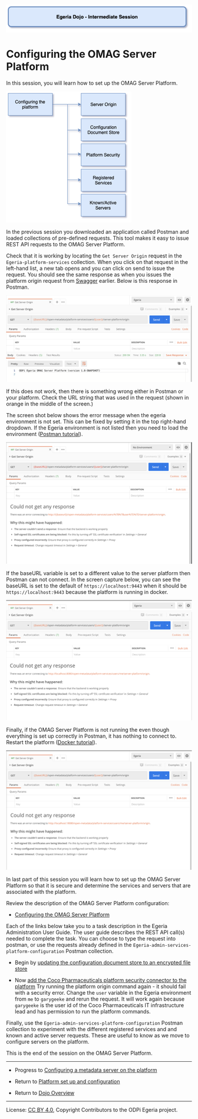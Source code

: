 <!-- SPDX-License-Identifier: CC-BY-4.0 -->
<!-- Copyright Contributors to the ODPi Egeria project 2020. -->

![Blue - Intermediate sessions](egeria-dojo-session-coding-blue-intermediate-session.png)

# Configuring the OMAG Server Platform

In this session, you will learn how to set up the OMAG Server Platform.

![Configuring the OMAG Platform Content](egeria-dojo-day-1-3-1-2-configuring-the-platform.png)

In the previous session you downloaded an application called Postman and loaded collections of
pre-defined requests.
This tool makes it easy to issue REST API requests to the OMAG Server Platform.

Check that it is working by locating the `Get Server Origin` request in the 
`Egeria-platform-services` collection.
When you click on that request in the left-hand list, a new tab opens and you can click on send to
issue the request.  You should see the same response as when you issues the platform origin request from
[Swagger](../docker-tutorial) earlier.  Below is this response in Postman.

![Postman server origin](../../../developer-resources/tools/postman-platform-origin.png#pagewidth)

If this does not work, then there is something wrong either in Postman or your platform.
Check the URL string that was used in the request (shown in orange in the middle of the screen.)

The screen shot below shows the error message when the egeria environment is not set.
This can be fixed by setting it in the top right-hand dropdown.  If the Egeria environment is not
listed then you need to load the environment ([Postman tutorial](../postman-tutorial)).

![Postman server origin - no environment](../../../developer-resources/tools/postman-platform-origin-no-environment.png#pagewidth)

If the baseURL variable is set to a different value to the server platform then Postman can not connect.
In the screen capture below, you can see the baseURL is set to the default of `https://localhost:9443` when it should be
`https://localhost:9443` because the platform is running in docker.

![Postman server origin - wrong base url](../../../developer-resources/tools/postman-platform-origin-wrong-base-url.png#pagewidth)

Finally, if the OMAG Server Platform is not running the even though everything is set up correctly in
Postman, it has nothing to connect to.  Restart the platform ([Docker tutorial](../docker-tutorial)).

![Postman server origin - platform down](../../../developer-resources/tools/postman-platform-origin-no-platform.png#pagewidth)

In last part of this session you will learn how to set up the OMAG Server Platform so that it is secure and
determine the services and servers that are associated with the platform.

Review the description of the OMAG Server Platform configuration:

* [Configuring the OMAG Server Platform](../../../open-metadata-implementation/admin-services/docs/user/configuring-the-omag-server-platform.md)

Each of the links below take you to a task description in the Egeria Administration User Guide.
The user guide describes the REST API call(s) needed to complete the task.
You can choose to type the request into postman, or use the requests already defined in the
`Egeria-admin-services-platform-configuration` Postman collection.

* Begin by [updating the configuration document store to an encrypted file store](../../../open-metadata-implementation/admin-services/docs/user/configuring-the-configuration-document-store.md)

* Now [add the Coco Pharmaceuticals platform security connector to the platform](../../../open-metadata-implementation/admin-services/docs/user/configuring-the-platform-security-connector.md)
  Try running the platform origin command again - it should fail with a security error.  Change the `user` variable
  in the Egeria environment from `me` to `garygeeke` and rerun the request.  It will work again because
  `garygeeke` is the user id of the Coco Pharmaceuticals IT infrastructure lead and has permission to run the platform
  commands.

Finally, use the `Egeria-admin-services-platform-configuration` Postman collection to experiment with the
different registered services and and known and active server requests.
These are useful to know as we move to configure servers on the platform.

This is the end of the session on the OMAG Server Platform.

----
* Progress to [Configuring a metadata server on the platform](egeria-dojo-day-1-3-1-3-configuring-a-server.md)


* Return to [Platform set up and configuration](egeria-dojo-day-1-3-1-platform-set-up-and-configuration.md)
* Return to [Dojo Overview](.)

----
License: [CC BY 4.0](https://creativecommons.org/licenses/by/4.0/),
Copyright Contributors to the ODPi Egeria project.
